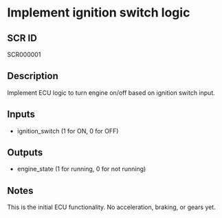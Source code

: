 # Implement ignition switch logic

## SCR ID
SCR000001

## Description
Implement ECU logic to turn engine on/off based on ignition switch input.

## Inputs
- ignition_switch (1 for ON, 0 for OFF)

## Outputs
- engine_state (1 for running, 0 for not running)

## Notes
This is the initial ECU functionality. No acceleration, braking, or gears yet.
